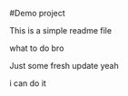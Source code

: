 #Demo project

This is a simple readme file


what to do bro


Just some fresh update
yeah


i can do it